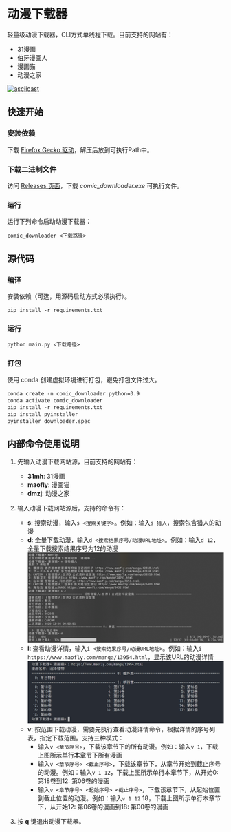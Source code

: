 # 动漫下载器

轻量级动漫下载器，CLI方式单线程下载。目前支持的网站有：
- 31漫画
- 伯牙漫画人
- 漫画猫
- 动漫之家

[![asciicast](https://asciinema.org/a/H7hsCmPz1v9mqpxF4t40oLomM.svg)](https://asciinema.org/a/H7hsCmPz1v9mqpxF4t40oLomM)

## 快速开始

### 安装依赖

下载 [Firefox Gecko 驱动](https://github.com/mozilla/geckodriver/releases)，解压后放到可执行Path中。

### 下载二进制文件

访问 [Releases 页面](https://github.com/fjcanyue/comic_downloader/releases/latest)，下载 *comic_downloader.exe* 可执行文件。

### 运行

运行下列命令启动动漫下载器：

```shell
comic_downloader <下载路径>
```

## 源代码

### 编译

安装依赖（可选，用源码启动方式必须执行）。
   
```shell
pip install -r requirements.txt
```

### 运行

```shell
python main.py <下载路径>
```

### 打包
使用 conda 创建虚拟环境进行打包，避免打包文件过大。

```shell
conda create -n comic_downloader python=3.9
conda activate comic_downloader
pip install -r requirements.txt
pip install pyinstaller
pyinstaller downloader.spec
```

## 内部命令使用说明

1. 先输入动漫下载网站源，目前支持的网站有：
   * **31mh**: 31漫画
   * **maofly**: 漫画猫
   * **dmzj**: 动漫之家

2. 输入动漫下载网站源后，支持的命令有：
   * **s**: 搜索动漫，输入```s <搜索关键字>```。例如：输入```s 猎人```，搜索包含猎人的动漫
   * **d**: 全量下载动漫，输入```d <搜索结果序号/动漫URL地址>```。例如：输入```d 12```，全量下载搜索结果序号为12的动漫
      ![截图](docs/screenshot.png)
   * **i**: 查看动漫详情，输入```i <搜索结果序号/动漫URL地址>```。例如：输入```i https://www.maofly.com/manga/13954.html```，显示该URL的动漫详情
     ![查看动漫详情命令截图](docs/screenshot_cmd_i.png)
   * **v**: 按范围下载动漫，需要先执行查看动漫详情命令，根据详情的序号列表，指定下载范围。支持三种模式：
     - 输入```v <章节序号>```，下载该章节下的所有动漫。例如：输入```v 1```，下载上图所示单行本章节下所有漫画
     - 输入```v <章节序号> <截止序号>```，下载该章节下，从章节开始到截止序号的动漫。例如：输入```v 1 12```，下载上图所示单行本章节下，从开始0: 第18卷到12: 第06卷的漫画
     - 输入```v <章节序号> <起始序号> <截止序号>```，下载该章节下，从起始位置到截止位置的动漫。例如：输入```v 1 12``` 18，下载上图所示单行本章节下，从开始12: 第06卷的漫画到18: 第00卷的漫画

3. 按 **q** 键退出动漫下载器。
